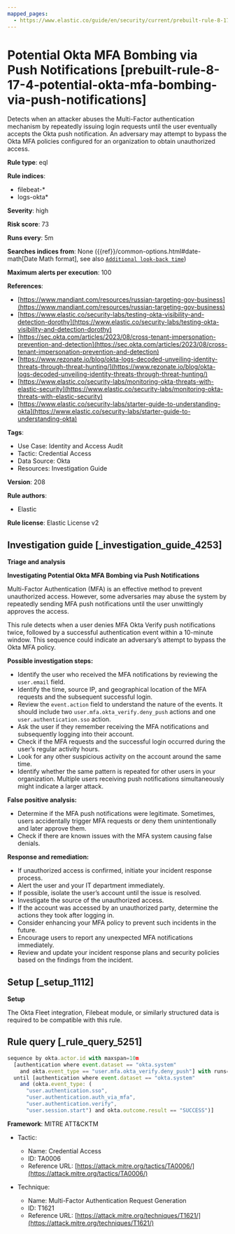 ```yaml
---
mapped_pages:
  - https://www.elastic.co/guide/en/security/current/prebuilt-rule-8-17-4-potential-okta-mfa-bombing-via-push-notifications.html
---
```


# Potential Okta MFA Bombing via Push Notifications [prebuilt-rule-8-17-4-potential-okta-mfa-bombing-via-push-notifications]

Detects when an attacker abuses the Multi-Factor authentication mechanism by repeatedly issuing login requests until the user eventually accepts the Okta push notification. An adversary may attempt to bypass the Okta MFA policies configured for an organization to obtain unauthorized access.

**Rule type**: eql

**Rule indices**:

* filebeat-*
* logs-okta*

**Severity**: high

**Risk score**: 73

**Runs every**: 5m

**Searches indices from**: None ({{ref}}/common-options.html#date-math[Date Math format], see also [`Additional look-back time`](docs-content://solutions/security/detect-and-alert/create-detection-rule.md#rule-schedule))

**Maximum alerts per execution**: 100

**References**:

* [https://www.mandiant.com/resources/russian-targeting-gov-business](https://www.mandiant.com/resources/russian-targeting-gov-business)
* [https://www.elastic.co/security-labs/testing-okta-visibility-and-detection-dorothy](https://www.elastic.co/security-labs/testing-okta-visibility-and-detection-dorothy)
* [https://sec.okta.com/articles/2023/08/cross-tenant-impersonation-prevention-and-detection](https://sec.okta.com/articles/2023/08/cross-tenant-impersonation-prevention-and-detection)
* [https://www.rezonate.io/blog/okta-logs-decoded-unveiling-identity-threats-through-threat-hunting/](https://www.rezonate.io/blog/okta-logs-decoded-unveiling-identity-threats-through-threat-hunting/)
* [https://www.elastic.co/security-labs/monitoring-okta-threats-with-elastic-security](https://www.elastic.co/security-labs/monitoring-okta-threats-with-elastic-security)
* [https://www.elastic.co/security-labs/starter-guide-to-understanding-okta](https://www.elastic.co/security-labs/starter-guide-to-understanding-okta)

**Tags**:

* Use Case: Identity and Access Audit
* Tactic: Credential Access
* Data Source: Okta
* Resources: Investigation Guide

**Version**: 208

**Rule authors**:

* Elastic

**Rule license**: Elastic License v2

## Investigation guide [_investigation_guide_4253]

**Triage and analysis**

**Investigating Potential Okta MFA Bombing via Push Notifications**

Multi-Factor Authentication (MFA) is an effective method to prevent unauthorized access. However, some adversaries may abuse the system by repeatedly sending MFA push notifications until the user unwittingly approves the access.

This rule detects when a user denies MFA Okta Verify push notifications twice, followed by a successful authentication event within a 10-minute window. This sequence could indicate an adversary’s attempt to bypass the Okta MFA policy.

**Possible investigation steps:**

* Identify the user who received the MFA notifications by reviewing the `user.email` field.
* Identify the time, source IP, and geographical location of the MFA requests and the subsequent successful login.
* Review the `event.action` field to understand the nature of the events. It should include two `user.mfa.okta_verify.deny_push` actions and one `user.authentication.sso` action.
* Ask the user if they remember receiving the MFA notifications and subsequently logging into their account.
* Check if the MFA requests and the successful login occurred during the user’s regular activity hours.
* Look for any other suspicious activity on the account around the same time.
* Identify whether the same pattern is repeated for other users in your organization. Multiple users receiving push notifications simultaneously might indicate a larger attack.

**False positive analysis:**

* Determine if the MFA push notifications were legitimate. Sometimes, users accidentally trigger MFA requests or deny them unintentionally and later approve them.
* Check if there are known issues with the MFA system causing false denials.

**Response and remediation:**

* If unauthorized access is confirmed, initiate your incident response process.
* Alert the user and your IT department immediately.
* If possible, isolate the user’s account until the issue is resolved.
* Investigate the source of the unauthorized access.
* If the account was accessed by an unauthorized party, determine the actions they took after logging in.
* Consider enhancing your MFA policy to prevent such incidents in the future.
* Encourage users to report any unexpected MFA notifications immediately.
* Review and update your incident response plans and security policies based on the findings from the incident.


## Setup [_setup_1112]

**Setup**

The Okta Fleet integration, Filebeat module, or similarly structured data is required to be compatible with this rule.


## Rule query [_rule_query_5251]

```js
sequence by okta.actor.id with maxspan=10m
  [authentication where event.dataset == "okta.system"
    and okta.event_type == "user.mfa.okta_verify.deny_push"] with runs=5
  until [authentication where event.dataset == "okta.system"
    and (okta.event_type: (
      "user.authentication.sso",
      "user.authentication.auth_via_mfa",
      "user.authentication.verify",
      "user.session.start") and okta.outcome.result == "SUCCESS")]
```

**Framework**: MITRE ATT&CKTM

* Tactic:

    * Name: Credential Access
    * ID: TA0006
    * Reference URL: [https://attack.mitre.org/tactics/TA0006/](https://attack.mitre.org/tactics/TA0006/)

* Technique:

    * Name: Multi-Factor Authentication Request Generation
    * ID: T1621
    * Reference URL: [https://attack.mitre.org/techniques/T1621/](https://attack.mitre.org/techniques/T1621/)



